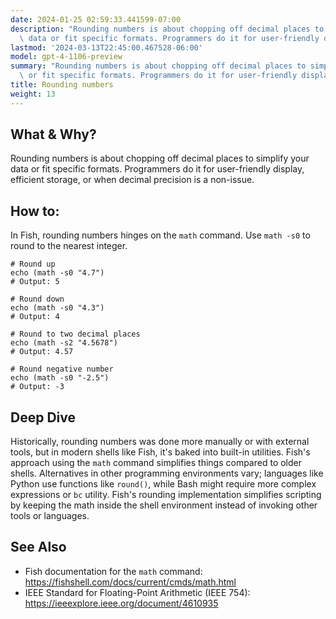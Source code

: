 ```yaml
---
date: 2024-01-25 02:59:33.441599-07:00
description: "Rounding numbers is about chopping off decimal places to simplify your\
  \ data or fit specific formats. Programmers do it for user-friendly display,\u2026"
lastmod: '2024-03-13T22:45:00.467528-06:00'
model: gpt-4-1106-preview
summary: "Rounding numbers is about chopping off decimal places to simplify your data\
  \ or fit specific formats. Programmers do it for user-friendly display,\u2026"
title: Rounding numbers
weight: 13
---
```


## What & Why?
Rounding numbers is about chopping off decimal places to simplify your data or fit specific formats. Programmers do it for user-friendly display, efficient storage, or when decimal precision is a non-issue.

## How to:
In Fish, rounding numbers hinges on the `math` command. Use `math -s0` to round to the nearest integer.

```fish
# Round up
echo (math -s0 "4.7")
# Output: 5

# Round down
echo (math -s0 "4.3")
# Output: 4

# Round to two decimal places
echo (math -s2 "4.5678")
# Output: 4.57

# Round negative number
echo (math -s0 "-2.5")
# Output: -3
```

## Deep Dive
Historically, rounding numbers was done more manually or with external tools, but in modern shells like Fish, it's baked into built-in utilities. Fish's approach using the `math` command simplifies things compared to older shells. Alternatives in other programming environments vary; languages like Python use functions like `round()`, while Bash might require more complex expressions or `bc` utility. Fish's rounding implementation simplifies scripting by keeping the math inside the shell environment instead of invoking other tools or languages.

## See Also
- Fish documentation for the `math` command: https://fishshell.com/docs/current/cmds/math.html
- IEEE Standard for Floating-Point Arithmetic (IEEE 754): https://ieeexplore.ieee.org/document/4610935
